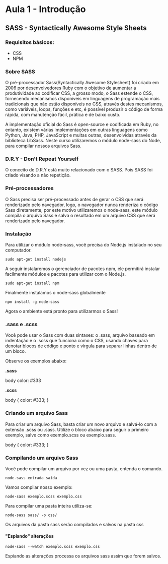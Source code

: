 # Aula 1 - Introdução

## SASS - Syntactically Awesome Style Sheets

### Requisitos básicos:

- CSS
- NPM

### Sobre SASS

O pré-processador Sass(Syntactically Awesome Stylesheet) foi criado em 2006 por desenvolvedores Ruby com o objetivo de aumentar a produtividade ao codificar CSS, a grosso modo, o Sass estende o CSS, fornecendo mecanismos disponíveis em linguagens de programação mais tradicionais que não estão disponíveis no CSS, através destes mecanismos, como variáveis, loops, funções e etc, é possível produzir o código de forma rápida, com manutenção fácil, prática e de baixo custo.

A implementação oficial do Sass é open-source e codificada em Ruby, no entanto, existem várias implementações em outras linguagens como Python, Java, PHP, JavaScript e muitas outras, desenvolvidas através da biblioteca LibSass. Neste curso utilizaremos o módulo node-sass do Node, para compilar nossos arquivos Sass.

### D.R.Y - Don't Repeat Yourself

O conceito de D.R.Y está muito relacionado com o SASS. Pois SASS foi criado visando a não repetição.

### Pré-processadores

O Sass precisa ser pré-processado antes de gerar o CSS que será renderizado pelo navegador, logo, o navegador nunca renderiza o código Sass diretamente, por este motivo utilizaremos o node-sass, este módulo compila o arquivo Sass e salva o resultado em um arquivo CSS que será renderizado pelo navegador.

### Instalação

Para utilizar o módulo node-sass, você precisa do Node.js instalado no seu computador.

`sudo apt-get install nodejs`

A seguir instalaremos o gerenciador de pacotes npm, ele permitirá instalar facilmente módulos e pacotes para utilizar com o Node.js.

`sudo apt-get install npm`

Finalmente instalamos o node-sass globalmente

`npm install -g node-sass`

Agora o ambiente está pronto para utilizarmos o Sass!

### .sass e .scss

Você pode usar o Sass com duas sintaxes: o .sass, arquivo baseado em indentação e o .scss que funciona como o CSS, usando chaves para denotar blocos de código e ponto e vírgula para separar linhas dentro de um bloco.

Observe os exemplos abaixo:

**.sass**

body
  color: #333

**.scss**

body {
  color: #333;
}

### Criando um arquivo Sass

Para criar um arquivo Sass, basta criar um novo arquivo e salvá-lo com a extensão .scss ou .sass. Utilize o bloco abaixo para seguir o primeiro exemplo, salve como exemplo.scss ou exemplo.sass.

body {
  color: #333;
}

### Compilando um arquivo Sass

Você pode compilar um arquivo por vez ou uma pasta, entenda o comando.

`node-sass entrada saída`

Vamos compilar nosso exemplo:

`node-sass exemplo.scss exemplo.css`

Para compilar uma pasta inteira utiliza-se:

`node-sass sass/ -o css/`

Os arquivos da pasta sass serão compilados e salvos na pasta css

[](imagens/aula1-introducao.png)

#### "Espiando" alterações

`node-sass --watch exemplo.scss exemplo.css`

Espiando as alterações processa os arquivos sass assim que forem salvos.
